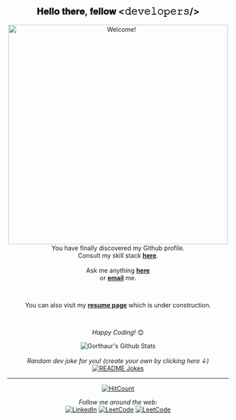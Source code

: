 <div align="center">
<h2> 𝐇𝐞𝐥𝐥𝐨 𝐭𝐡𝐞𝐫𝐞, 𝐟𝐞𝐥𝐥𝐨𝐰 <𝚍𝚎𝚟𝚎𝚕𝚘𝚙𝚎𝚛𝚜/> </h2>
</div>

<div align="center" width="50">

<img src="https://i.imgur.com/nCVuYaa.gif" alt="Welcome!" width="500"/>

</div>

<div align="center">
You have finally discovered my Github profile. <br> Consult my skill stack <a href="https://github.com/gorthaur-source/gorthaur-source/blob/main/technicalStack.md"><b>here</b></a>. 
 </br>
<br>Ask me anything <a href="https://github.com/gorthaur-source/gorthaur-source/issues/new"><b>here</b></a><br>
or <a href="mailto:gorthaur.source@gmail.com"><b>email</b></a> me.

<br><p>You can also visit my <a href="https://gorthaur-source.github.io"><b>resume page</b></a> which is under construction.</p></br>

<i>Happy Coding!</i> 😊

</div>

<div align="center">

<img align="center" src="https://github-readme-stats.vercel.app/api?username=gorthaur-source&include_all_commits=true&count_private=true&show_icons=true&line_height=20&title_color=7A7ADB&icon_color=2234AE&text_color=D3D3D3&bg_color=0,000000,130F40" alt="Gorthaur's Github Stats">

</br>
</br>
<i>Random dev joke for you! (create your own by clicking here ↓)</i><br>
<a href="https://readme-jokes.vercel.app"><img align="center" src="https://readme-jokes.vercel.app/api?bgColor=%23073b4c&textColor=%2306d6a0&aColor=%2306d6a0&borderColor=%2306d6a0" alt="README Jokes"></a>

---
[![HitCount](http://hits.dwyl.com/gorthaur-source/gorthaur-source.svg)](http://hits.dwyl.com/gorthaur-source/gorthaur-source)

<i>Follow me around the web:</i><br>
<a href="https://www.linkedin.com/in/joaommendonca1/" target="_blank"><img src="https://img.shields.io/badge/LinkedIn-%230077B5.svg?&style=flat-square&logo=linkedin&logoColor=white" alt="LinkedIn"></a>
<a href="https://www.hackerrank.com/polarity56" target="_blank"><img src="https://img.shields.io/badge/HackerRank-%23187F2.svg?&style=flat-square&logo=hackerrank&logoColor=white" alt="LeetCode"></a>
<a href="https://leetcode.com/Gorthaur5/" target="_blank"><img src="https://img.shields.io/badge/LeetCode-%231877F2.svg?&style=flat-square&logo=leetcode&logoColor=white&color=black" alt="LeetCode"></a>

</div>
